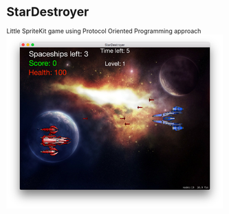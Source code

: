 # StarDestroyer
Little SpriteKit game using Protocol Oriented Programming approach
![alt tag](https://github.com/VladislavFitz/StarDestroyer/raw/master/Misc/StarDestroyerScreenshot.png)
